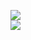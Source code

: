 [![](https://img.shields.io/badge/Made%20With-Github%20Spray-lightgrey.svg?style=for-the-badge&logo=github)](https://github.com/Annihil/github-spray#3169)  
[![](https://i.imgur.com/2DrTn0Z.gif)](https://github.com/Annihil/github-spray)
